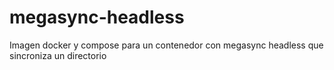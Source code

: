 # megasync-headless
Imagen docker y compose para un contenedor con megasync headless que sincroniza un directorio
